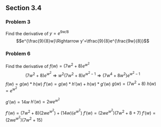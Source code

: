 ## Section 3.4
### Problem 3
Find the derivative of $y=e^{9w/8}$
$$e^{\frac{9}{8}w}\Rightarrow y'=\tfrac{9}{8}e^{\frac{9w}{8}}$$
### Problem 6
Find the derivative of $f(w)=(7w^2+8)e^{w^{2}}$
$$(7w^2+8)e^{w^{2}}\Rightarrow w^{2}(7w^2+8)e^{w^{2}-1}\Rightarrow (7w^4+8w^2)e^{w^{2}-1}$$
$f(w)=g(w)*h(w)$
$f'(w)=g(w)*h'(w)+h(w)*g'(w)$
$g(w)=(7w^2+8)$
$h(w)=e^{w^2}$

$g'(w)=14w$
$h'(w)=2we^{w^2}$

$f'(w)=(7w^2+8)(2we^{w^2})+(14w)(e^{w^2})$
$f'(w)=(2we^{w^2})(7w^2+8+7)$
$f'(w)=(2we^{w^2})(7w^2+15)$
